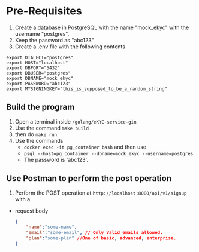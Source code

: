 # Pre-Requisites

1. Create a database in PostgreSQL with the name "mock_ekyc" with the username "postgres".
2. Keep the password as "abc123"
3. Create a .env file with the following contents
 ```
 export DIALECT="postgres"
 export HOST="localhost"
 export DBPORT="5432"
 export DBUSER="postgres"
 export DBNAME="mock_ekyc"
 export PASSWORD="abc123"
 export MYSIGNINGKEY="this_is_supposed_to_be_a_random_string"
```

## Build the program

1. Open a terminal inside `/golang/eKYC-service-gin`
2. Use the command `make build`
3. then do `make run`
4. Use the commands 
    - `docker exec -it pg_container bash` and then use 
    - `psql --host=pg_container --dbname=mock_ekyc --username=postgres`
    - The password is 'abc123'.

## Use Postman to perform the post operation

1. Perform the POST operation at `http://localhost:8080/api/v1/signup` with a 
- request body 
    ```JSON
    {
        "name":"some-name",
        "email":"some-email", // Only Valid emails allowed.
        "plan":"some-plan" //One of basic, advanced, enterprise.
    }
    ```
